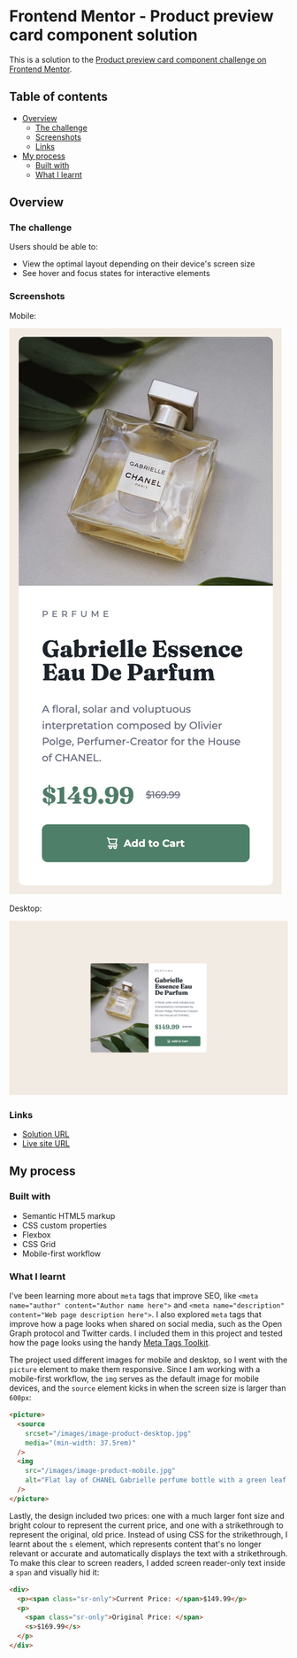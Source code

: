 # Frontend Mentor - Product preview card component solution

This is a solution to the [Product preview card component challenge on Frontend Mentor](https://www.frontendmentor.io/challenges/product-preview-card-component-GO7UmttRfa).

## Table of contents

- [Overview](#overview)
  - [The challenge](#the-challenge)
  - [Screenshots](#screenshots)
  - [Links](#links)
- [My process](#my-process)
  - [Built with](#built-with)
  - [What I learnt](#what-i-learnt)

## Overview

### The challenge

Users should be able to:

- View the optimal layout depending on their device's screen size
- See hover and focus states for interactive elements

### Screenshots

Mobile:

![](/images/mobile-screenshot.jpeg)

Desktop:

![](/images/desktop-screenshot.jpeg)

### Links

- [Solution URL](https://www.frontendmentor.io/solutions/product-preview-card-component-ggo4QTDDYv)
- [Live site URL](https://product-preview-card-component-dionysialemonaki.vercel.app/)

## My process

### Built with

- Semantic HTML5 markup
- CSS custom properties
- Flexbox
- CSS Grid
- Mobile-first workflow

### What I learnt

I've been learning more about `meta` tags that improve SEO, like `<meta name="author" content="Author name here">` and `<meta name="description" content="Web page description here">`. I also explored `meta` tags that improve how a page looks when shared on social media, such as the Open Graph protocol and Twitter cards. I included them in this project and tested how the page looks using the handy [Meta Tags Toolkit](https://metatags.io/).

The project used different images for mobile and desktop, so I went with the `picture` element to make them responsive. Since I am working with a mobile-first workflow, the `img` serves as the default image for mobile devices, and the `source` element kicks in when the screen size is larger than `600px`:

```html
<picture>
  <source
    srcset="/images/image-product-desktop.jpg"
    media="(min-width: 37.5rem)"
  />
  <img
    src="/images/image-product-mobile.jpg"
    alt="Flat lay of CHANEL Gabrielle perfume bottle with a green leaf on each side."
  />
</picture>
```

Lastly, the design included two prices: one with a much larger font size and bright colour to represent the current price, and one with a strikethrough to represent the original, old price. Instead of using CSS for the strikethrough, I learnt about the `s` element, which represents content that's no longer relevant or accurate and automatically displays the text with a strikethrough. To make this clear to screen readers, I added screen reader-only text inside a `span` and visually hid it:

```html
<div>
  <p><span class="sr-only">Current Price: </span>$149.99</p>
  <p>
    <span class="sr-only">Original Price: </span>
    <s>$169.99</s>
  </p>
</div>
```
